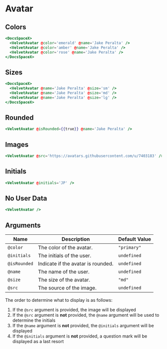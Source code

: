 # Avatar

## Colors

```hbs preview-template
<DocsSpaceX>
  <VelvetAvatar @color='emerald' @name='Jake Peralta' />
  <VelvetAvatar @color='amber' @name='Jake Peralta' />
  <VelvetAvatar @color='rose' @name='Jake Peralta' />
</DocsSpaceX>
```

## Sizes

```hbs preview-template
<DocsSpaceX>
  <VelvetAvatar @name='Jake Peralta' @size='sm' />
  <VelvetAvatar @name='Jake Peralta' @size='md' />
  <VelvetAvatar @name='Jake Peralta' @size='lg' />
</DocsSpaceX>
```

## Rounded

```hbs preview-template
<VelvetAvatar @isRounded={{true}} @name='Jake Peralta' />
```

## Images

```hbs preview-template
<VelvetAvatar @src='https://avatars.githubusercontent.com/u/7403183' />
```

## Initials

```hbs preview-template
<VelvetAvatar @initials='JP' />
```

## No User Data

```hbs preview-template
<VelvetAvatar />
```

## Arguments

| Name         | Description                        | Default Value |
| ------------ | ---------------------------------- | ------------- |
| `@color`     | The color of the avatar.           | `"primary"`   |
| `@initials`  | The initials of the user.          | `undefined`   |
| `@isRounded` | Indicate if the avatar is rounded. | `undefined`   |
| `@name`      | The name of the user.              | `undefined`   |
| `@size`      | The size of the avatar.            | `"md"`        |
| `@src`       | The source of the image.           | `undefined`   |

The order to determine what to display is as follows:

1. If the `@src` argument is provided, the image will be displayed
1. If the `@src` argument is **not** provided, the `@name` argument will be used to determine the initials
1. If the `@name` argument is **not** provided, the `@initials` argument will be displayed
1. If the `@initials` argument is **not** provided, a question mark will be displayed as a last resort
